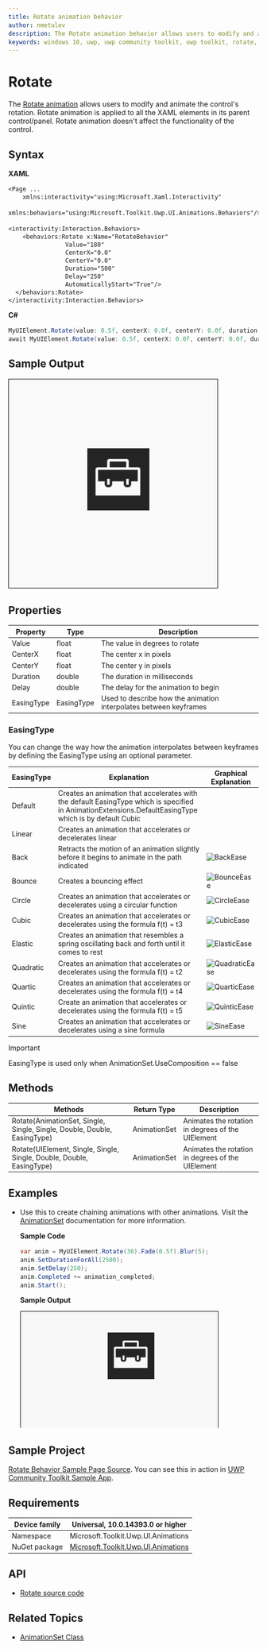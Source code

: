 ```yaml
---
title: Rotate animation behavior
author: nmetulev
description: The Rotate animation behavior allows users to modify and animate the control's rotation. 
keywords: windows 10, uwp, uwp community toolkit, uwp toolkit, rotate, rotate animation
---
```


# Rotate

The [Rotate animation](https://docs.microsoft.com/dotnet/api/microsoft.toolkit.uwp.ui.animations.animationextensions#Microsoft_Toolkit_Uwp_UI_Animations_AnimationExtensions_Rotate_) allows users to modify and animate the control's rotation. Rotate animation is applied to all the XAML elements in its parent control/panel. Rotate animation doesn't affect the functionality of the control.

## Syntax

**XAML**

```xaml
<Page ...
    xmlns:interactivity="using:Microsoft.Xaml.Interactivity"  
    xmlns:behaviors="using:Microsoft.Toolkit.Uwp.UI.Animations.Behaviors"/>

<interactivity:Interaction.Behaviors>
    <behaviors:Rotate x:Name="RotateBehavior" 
				Value="180"
				CenterX="0.0" 
				CenterY="0.0" 
				Duration="500" 
				Delay="250" 
				AutomaticallyStart="True"/>
  </behaviors:Rotate>
</interactivity:Interaction.Behaviors>
```

**C#**

```csharp
MyUIElement.Rotate(value: 0.5f, centerX: 0.0f, centerY: 0.0f, duration: 2500, delay: 250, easingType: EasingType.Default).Start();
await MyUIElement.Rotate(value: 0.5f, centerX: 0.0f, centerY: 0.0f, duration: 2500, delay: 250, easingType: EasingType.Default).StartAsync();  //Rotate animation can be awaited
```

## Sample Output

![Rotate Behavior animation](../resources/images/Animations/Rotate/Sample-Output.gif)

## Properties

| Property | Type | Description |
| -- | -- | -- |
| Value | float | The value in degrees to rotate |
| CenterX | float | The center x in pixels |
| CenterY | float | The center y in pixels |
| Duration | double | The duration in milliseconds |
| Delay | double | The delay for the animation to begin |
| EasingType | EasingType | Used to describe how the animation interpolates between keyframes |

### EasingType

You can change the way how the animation interpolates between keyframes by defining the EasingType using an optional parameter.

| EasingType | Explanation                                                                                                | Graphical Explanation                      |
| ---------- | ---------------------------------------------------------------------------------------------------------- | ------------------------------------------ |
| Default    | Creates an animation that accelerates with the default EasingType which is specified in AnimationExtensions.DefaultEasingType which is by default Cubic |                                                                                                                           |
| Linear     | Creates an animation that accelerates or decelerates linear                                                                                             |                                                                                                                           |
| Back       | Retracts the motion of an animation slightly before it begins to animate in the path indicated                                                          | ![BackEase](https://docs.microsoft.com/dotnet/framework/wpf/graphics-multimedia/media/backease-graph.png)           |
| Bounce     | Creates a bouncing effect                                                                                                                               | ![BounceEase](https://docs.microsoft.com/dotnet/framework/wpf/graphics-multimedia/media/bounceease-graph.png)       |
| Circle     | Creates an animation that accelerates or decelerates using a circular function                                                                          | ![CircleEase](https://docs.microsoft.com/dotnet/framework/wpf/graphics-multimedia/media/circleease-graph.png)       |
| Cubic      | Creates an animation that accelerates or decelerates using the formula f(t) = t3                                                                        | ![CubicEase](https://docs.microsoft.com/dotnet/framework/wpf/graphics-multimedia/media/cubicease-graph.png)         |
| Elastic    | Creates an animation that resembles a spring oscillating back and forth until it comes to rest                                                          | ![ElasticEase](https://docs.microsoft.com/dotnet/framework/wpf/graphics-multimedia/media/elasticease-graph.png)     |
| Quadratic  | Creates an animation that accelerates or decelerates using the formula f(t) = t2                                                                        | ![QuadraticEase](https://docs.microsoft.com/dotnet/framework/wpf/graphics-multimedia/media/quadraticease-graph.png) |
| Quartic    | Creates an animation that accelerates or decelerates using the formula f(t) = t4                                                                        | ![QuarticEase](https://docs.microsoft.com/dotnet/framework/wpf/graphics-multimedia/media/quarticease-graph.png)     |
| Quintic    | Create an animation that accelerates or decelerates using the formula f(t) = t5                                                                         | ![QuinticEase](https://docs.microsoft.com/dotnet/framework/wpf/graphics-multimedia/media/quinticease-graph.png)     |
| Sine       | Creates an animation that accelerates or decelerates using a sine formula                                                                               | ![SineEase](https://docs.microsoft.com/dotnet/framework/wpf/graphics-multimedia/media/sineease-graph.png)           |

> [!IMPORTANT]
EasingType is used only when AnimationSet.UseComposition == false

## Methods

| Methods | Return Type | Description |
| -- | -- | -- |
| Rotate(AnimationSet, Single, Single, Single, Double, Double, EasingType)  | AnimationSet | Animates the rotation in degrees of the UIElement |
| Rotate(UIElement, Single, Single, Single, Double, Double, EasingType) | AnimationSet | Animates the rotation in degrees of the UIElement |

## Examples

- Use this to create chaining animations with other animations. Visit the [AnimationSet](https://docs.microsoft.com/windows/uwpcommunitytoolkit/animations/animationset) documentation for more information.

    **Sample Code**
    ```csharp
    var anim = MyUIElement.Rotate(30).Fade(0.5f).Blur(5);
    anim.SetDurationForAll(2500);
    anim.SetDelay(250);
    anim.Completed += animation_completed;
    anim.Start();
    ```
    **Sample Output**

    ![Use Case 1 Output](../resources/images/Animations/Chaining-Animations-Blur-Fade-Rotate.gif)

## Sample Project

[Rotate Behavior Sample Page Source](https://github.com/Microsoft/UWPCommunityToolkit/tree/master/Microsoft.Toolkit.Uwp.SampleApp/SamplePages/Rotate). You can see this in action in [UWP Community Toolkit Sample App](https://www.microsoft.com/store/apps/9NBLGGH4TLCQ).

## Requirements

| Device family | Universal, 10.0.14393.0 or higher   |
| ---------------------------------------------------------------- | ----------------------------------- |
| Namespace                                                        | Microsoft.Toolkit.Uwp.UI.Animations |
| NuGet package | [Microsoft.Toolkit.Uwp.UI.Animations](https://www.nuget.org/packages/Microsoft.Toolkit.Uwp.UI.Animations/) |

## API

* [Rotate source code](https://github.com/Microsoft/UWPCommunityToolkit/blob/master/Microsoft.Toolkit.Uwp.UI.Animations/Behaviors/Rotate.cs)

## Related Topics

- [AnimationSet Class](https://docs.microsoft.com/windows/uwpcommunitytoolkit/animations/animationset)
